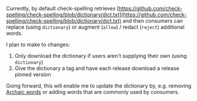 Currently, by default check-spelling retrieves [https://github.com/check-spelling/check-spelling/blob/dictionary/dict.txt](https://github.com/check-spelling/check-spelling/blob/dictionary/dict.txt) and then consumers can replace (using `dictionary`) or augment (`allow`) / redact (`reject`) additional words.

I plan to make to changes:
1. Only download the dictionary if users aren't supplying their own (using `dictionary`)
1. Give the dictionary a tag and have each release download a release pinned version

Going forward, this will enable me to update the dictionary by, e.g. removing [Archaic words](Archaic-words) or adding words that are commonly used by consumers.